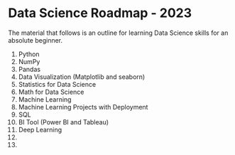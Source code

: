 <h1> Data Science Roadmap - 2023 </h1>
<p> The material that follows is an outline for learning Data Science skills for an absolute beginner. </p>

<ol>
  <li>Python</li>
  <li>NumPy</li>
  <li>Pandas</li>
  <li>Data Visualization (Matplotlib and seaborn)</li>
  <li>Statistics for Data Science</li>
  <li>Math for Data Science</li>
  <li>Machine Learning</li>
  <li>Machine Learning Projects with Deployment</li>
  <li>SQL</li>
  <li>BI Tool (Power BI and Tableau)</li>
  <li>Deep Learning</li>
  <li></li>
  <li></li>
</ol>

